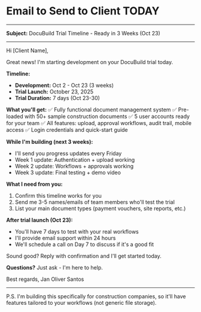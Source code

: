 # Email to Send to Client TODAY

---

**Subject:** DocuBuild Trial Timeline - Ready in 3 Weeks (Oct 23)

---

Hi [Client Name],

Great news! I'm starting development on your DocuBuild trial today.

**Timeline:**
- **Development:** Oct 2 - Oct 23 (3 weeks)
- **Trial Launch:** October 23, 2025
- **Trial Duration:** 7 days (Oct 23-30)

**What you'll get:**
✅ Fully functional document management system
✅ Pre-loaded with 50+ sample construction documents
✅ 5 user accounts ready for your team
✅ All features: upload, approval workflows, audit trail, mobile access
✅ Login credentials and quick-start guide

**While I'm building (next 3 weeks):**
- I'll send you progress updates every Friday
- Week 1 update: Authentication + upload working
- Week 2 update: Workflows + approvals working
- Week 3 update: Final testing + demo video

**What I need from you:**
1. Confirm this timeline works for you
2. Send me 3-5 names/emails of team members who'll test the trial
3. List your main document types (payment vouchers, site reports, etc.)

**After trial launch (Oct 23):**
- You'll have 7 days to test with your real workflows
- I'll provide email support within 24 hours
- We'll schedule a call on Day 7 to discuss if it's a good fit

Sound good? Reply with confirmation and I'll get started today.

**Questions?** Just ask - I'm here to help.

Best regards,
Jan Oliver Santos

---

P.S. I'm building this specifically for construction companies, so it'll have features tailored to your workflows (not generic file storage).
